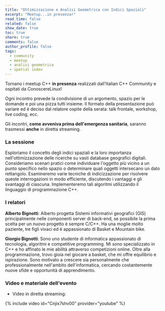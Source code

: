 ```yaml
---
title: "Ottimizzazione e Analisi Geometrica con Indici Spaziali"
excerpt: "Meetup...in presenza!"
read_time: false
related: false
show_date: true
toc: true
share: true
comments: false
author_profile: false
tags:
  - community
  - meetup
  - analisi geometrica
  - spatial index
---
```


Tornano i meetup C++ **in presenza** realizzati dall'Italian C++ Community e ospitati da ConoscereLinux!

Ogni incontro prevede la condivisione di un argomento, spazio per le domande e poi una pizza tutti insieme.
Il formato della presentazione può variare ed è deciso dal relatore ospite della serata: talk frontale, workshop, live coding, ecc.

Gli incontri, **come avveniva prima dell'emergenza sanitaria**, saranno trasmessi **anche** in diretta streaming.

### La sessione

Esploriamo il concetto degli indici spaziali e la loro importanza nell'ottimizzazione delle ricerche su vasti database geografici digitali. Consideriamo scenari pratici come individuare l'oggetto più vicino a un punto specifico nello spazio o determinare quali oggetti intersecano un dato rettangolo. Esamineremo varie tecniche di indicizzazione per risolvere queste interrogazioni in modo efficiente, discutendo i vantaggi e gli svantaggi di ciascuna. Implementeremo tali algoritmi utilizzando il linguaggio di programmazione C++.

### I relatori

**Alberto Bignotti**: Alberto progetta Sistemi informativi geografici (GIS) principalmente nelle componenti server di back-end, se possibile la prima scelta per un nuovo progetto è sempre C/C++. Ha una moglie molto paziente, tre figli vivaci ed è appassionato di Basket e Mountain bike.

**Giorgio Bignotti**: Sono uno studente di informatica appassionato di tecnologia, algoritmi e competitive programming. Mi sono specializzato in C++ e ho affinato le mie abilità attraverso competizioni online. Oltre alla programmazione, trovo gioia nel giocare a basket, che mi offre equilibrio e ispirazione. Sono motivato a crescere sia personalmente che professionalmente nell'ambito dell'informatica, cercando costantemente nuove sfide e opportunità di apprendimento.

### Video e materiale dell'evento

- Video in diretta streaming:

{% include video id="Cnjix7shv00" provider="youtube" %}
